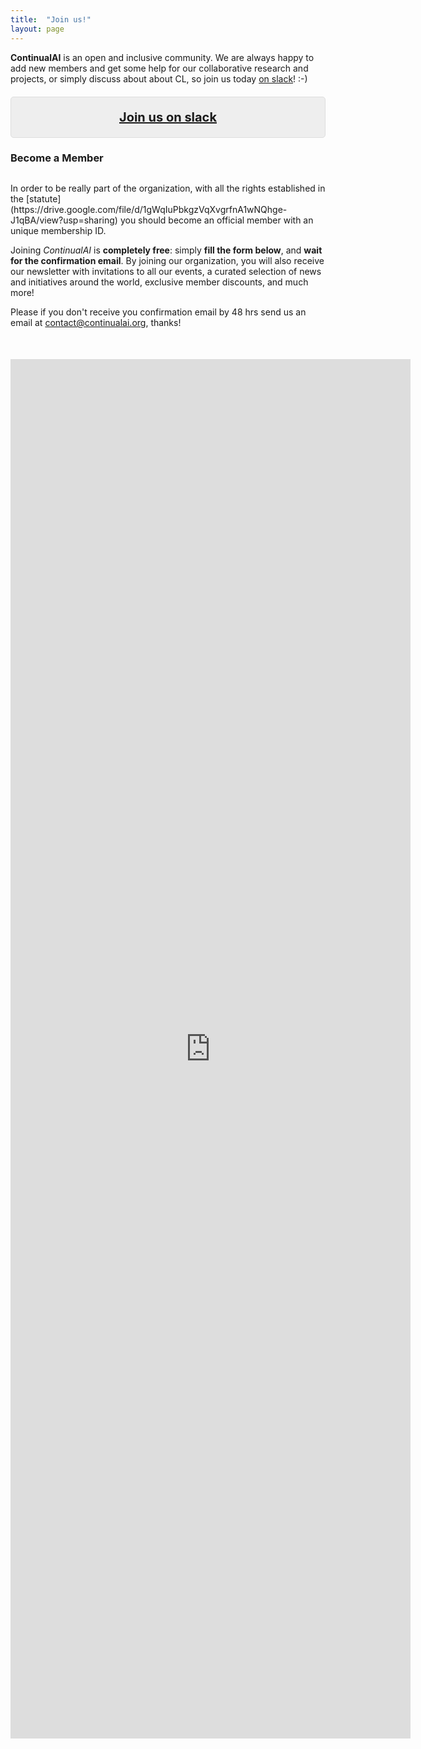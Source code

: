 ```yaml
---
title:  "Join us!"
layout: page
---
```


**ContinualAI** is an open and inclusive community. We are always happy to add new members and get some help for our collaborative research and projects, or simply discuss about about CL, so join us today [on slack](https://continualai.herokuapp.com/)! :-)

<p style="text-align:center; background: rgba(0,0,0,0.06) none repeat scroll 0% 0%; border: 1px solid rgb(222, 222, 222); padding: 1em; border-radius: 5px; margin-top:20px; font-size: 20px"><a href="https://join.slack.com/t/continualai/shared_invite/enQtNjQxNDYwMzkxNzk0LTgzNGM4ZDE0YzFiNWY3OTAwYjVhMGU0Mzg1ZDQ3MmY5OTRmMjY2ZWQzMTBmZTllYjY0NTVkNTgxYWE1YWJjNDI" target="_blank"><strong>Join us on slack</strong></a>
</p>

<h3 id="board" style="margin-bottom:30px">Become a Member</h3>
In order to be really part of the organization, with all the rights established in the [statute](https://drive.google.com/file/d/1gWqIuPbkgzVqXvgrfnA1wNQhge-J1qBA/view?usp=sharing) you should become an official member with an unique membership ID.

Joining *ContinualAI* is **completely free**: simply **fill the form below**, and **wait for the confirmation email**. By joining our organization, you will also receive our newsletter with invitations to all our events, a curated selection of news and initiatives around the world, exclusive member discounts, and much more!

Please if you don't receive you confirmation email by 48 hrs send us an email at contact@continualai.org, thanks!

<p style="text-align: center; margin-top:50px">
<iframe src="https://docs.google.com/forms/d/e/1FAIpQLSdtAFNFvYsDF3jBMx_Mq6FRUaZe6MCSyMzHJpD_ixVjKsstfw/viewform?embedded=true" width="640" height="2207" frameborder="0" marginheight="0" marginwidth="0">Loading...</iframe>
</p>
